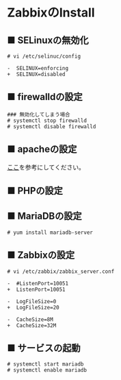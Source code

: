 # ZabbixのInstall
## ■ SELinuxの無効化
```
# vi /etc/selinuc/config
```
```
-  SELINUX=enforcing
+  SELINUX=disabled
```
## ■ firewalldの設定
```
### 無効化してしまう場合
# systemctl stop firewalld
# systemctl disable firewalld
```
## ■ apacheの設定
[ここ](https://github.com/thetaru/memorandum/tree/master/OS/Linux/CentOS8/apache)を参考にしてください。
## ■ PHPの設定
## ■ MariaDBの設定
```
# yum install mariadb-server
```
## ■ Zabbixの設定
```
# vi /etc/zabbix/zabbix_server.conf
```
```
-  #ListenPort=10051
+  ListenPort=10051

-  LogFileSize=0
+  LogFileSize=20

-  CacheSize=8M
+  CacheSize=32M
```
## ■ サービスの起動
```
# systemctl start mariadb
# systemctl enable mariadb
```
